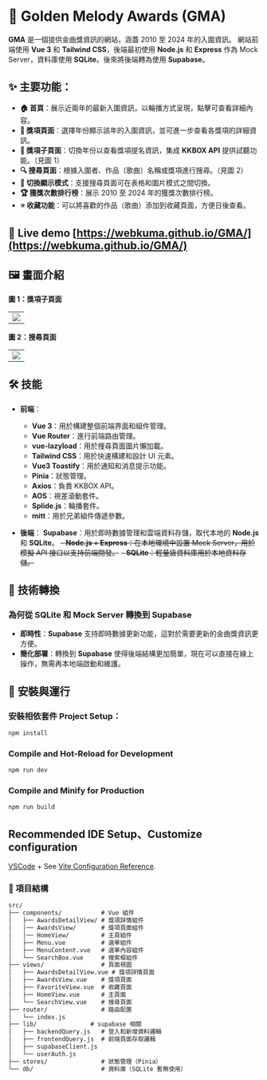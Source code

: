 # 🎵 Golden Melody Awards (GMA)

**GMA** 是一個提供金曲獎資訊的網站，涵蓋 2010 至 2024 年的入圍資訊。
網站前端使用 **Vue 3** 和 **Tailwind CSS**，後端最初使用 **Node.js** 和 **Express** 作為 Mock Server，資料庫使用 **SQLite**。後來將後端轉為使用 **Supabase**。

## ✨ 主要功能：

- **🏠 首頁**：展示近兩年的最新入圍資訊，以輪播方式呈現，點擊可查看詳細內容。
- **📅 獎項頁面**：選擇年份顯示該年的入圍資訊，並可進一步查看各獎項的詳細資訊。
- **📅 獎項子頁面**：切換年份以查看獎項提名資訊，集成 **KKBOX API** 提供試聽功能。（見圖 1）
- **🔍 搜尋頁面**：根據入圍者、作品（歌曲）名稱或獎項進行搜尋。（見圖 2）
- **📑 切換顯示模式**：支援搜尋頁面可在表格和圖片模式之間切換。
- **🏆 獲獎次數排行榜**：展示 2010 至 2024 年的獲獎次數排行榜。
- **⭐ 收藏功能**：可以將喜歡的作品（歌曲）添加到收藏頁面，方便日後查看。

## 👀 Live demo [https://webkuma.github.io/GMA/](https://webkuma.github.io/GMA/)

## 🖼️ 畫面介紹
**圖 1：獎項子頁面**
<table><tr><td>
    <img src="https://github.com/user-attachments/assets/b7ae6f42-bcdd-40f9-a2b8-736f6c794d9c" />
</td></tr></table>

**圖 2：搜尋頁面**
<table><tr><td>
    <img src="https://github.com/user-attachments/assets/90a770f0-b934-42d1-b040-ba95ff265743" />
</td></tr></table>

## 🛠 技能

- **前端**：
  - **Vue 3**：用於構建整個前端界面和組件管理。
  - **Vue Router**：進行前端路由管理。
  - **vue-lazyload**：用於搜尋頁面圖片懶加載。
  - **Tailwind CSS**：用於快速構建和設計 UI 元素。
  - **Vue3 Toastify**：用於通知和消息提示功能。
  - **Pinia**：狀態管理。
  - **Axios**：負責 KKBOX API。
  - **AOS**：視差滾動套件。
  - **Splide.js**：輪播套件。
  - **mitt**：用於兄弟組件傳遞參數。

- **後端**：
  **Supabase**：用於即時數據管理和雲端資料存儲，取代本地的 **Node.js** 和 **SQLite**。
  ~~- **Node.js + Express**：在本地環境中設置 Mock Server，用於模擬 API 接口以支持前端開發。~~
  ~~- **SQLite**：輕量級資料庫用於本地資料存儲。~~

## 🚀 技術轉換

### 為何從 **SQLite** 和 **Mock Server** 轉換到 **Supabase**

- **即時性**：**Supabase** 支持即時數據更新功能，這對於需要更新的金曲獎資訊更方便。
- **簡化部署**：轉換到 **Supabase** 使得後端結構更加簡單，現在可以直接在線上操作，無需再本地端啟動和維護。


## 🚀 安裝與運行

### 安裝相依套件 Project Setup：
```bash
npm install
```
### Compile and Hot-Reload for Development

```bash
npm run dev
```

### Compile and Minify for Production

```bash
npm run build
```
## Recommended IDE Setup、Customize configuration

[VSCode](https://code.visualstudio.com/) + See [Vite Configuration Reference](https://vitejs.dev/config/).

### 📂 項目結構
```Markdown 
src/
├── components/           # Vue 組件
│   ├── AwardsDetailView/ # 獎項詳情組件
│   │── AwardsView/       # 獎項頁面組件
│   │── HomeView/         # 主頁組件
│   ├── Menu.vue          # 選單組件
│   ├── MenuContent.vue   # 選單內容組件
│   └── SearchBox.vue     # 搜索框組件
├── views/                # 頁面視圖
│   ├── AwardsDetailView.vue # 獎項詳情頁面
│   ├── AwardsView.vue    # 獎項頁面
│   ├── FavoriteView.vue  # 收藏頁面
│   ├── HomeView.vue      # 主頁面
│   └── SearchView.vue    # 搜尋頁面
├── router/               # 路由配置
│   └── index.js
├── lib/               # supabase 相關
│   ├── backendQuery.js   # 登入和新增資料邏輯
│   ├── frontendQuery.js  # 前端頁面存取邏輯
│   ├── supabaseClient.js
│   └── userAuth.js
├── stores/               # 狀態管理（Pinia）
└── db/                   # 資料庫（SQLite 暫無使用）
```
